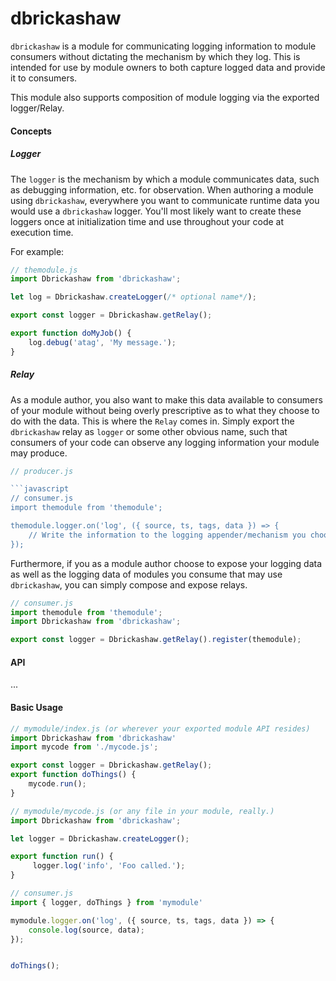 dbrickashaw
===========

`dbrickashaw` is a module for communicating logging information to module consumers without dictating the mechanism
by which they log. This is intended for use by module owners to both capture logged data and provide it to consumers.

This module also supports composition of module logging via the exported logger/Relay.

#### Concepts

##### Logger
The `logger` is the mechanism by which a module communicates data, such as debugging information, etc. for observation.
When authoring a module using `dbrickashaw`, everywhere you want to communicate runtime data you would use a
`dbrickashaw` logger. You'll most likely want to create these loggers once at initialization time and use throughout
your code at execution time.

For example:

```javascript
// themodule.js
import Dbrickashaw from 'dbrickashaw';

let log = Dbrickashaw.createLogger(/* optional name*/);

export const logger = Dbrickashaw.getRelay();

export function doMyJob() {
	log.debug('atag', 'My message.');
}
```

##### Relay
As a module author, you also want to make this data available to consumers of your module without being overly
prescriptive as to what they choose to do with the data. This is where the `Relay` comes in. Simply export the
`dbrickashaw` relay as `logger` or some other obvious name, such that consumers of your code can observe any
logging information your module may produce.
```javascript
// producer.js

```javascript
// consumer.js
import themodule from 'themodule';

themodule.logger.on('log', ({ source, ts, tags, data }) => {
	// Write the information to the logging appender/mechanism you choose.
});
```

Furthermore, if you as a module author choose to expose your logging data as well as the logging data of modules you
consume that may use `dbrickashaw`, you can simply compose and expose relays.

```javascript
// consumer.js
import themodule from 'themodule';
import Dbrickashaw from 'dbrickashaw';

export const logger = Dbrickashaw.getRelay().register(themodule);
```

#### API
...

#### Basic Usage
```javascript
// mymodule/index.js (or wherever your exported module API resides)
import Dbrickashaw from 'dbrickashaw'
import mycode from './mycode.js';

export const logger = Dbrickashaw.getRelay();
export function doThings() {
	mycode.run();
}
```

```javascript
// mymodule/mycode.js (or any file in your module, really.)
import Dbrickashaw from 'dbrickashaw';

let logger = Dbrickashaw.createLogger();

export function run() {
	 logger.log('info', 'Foo called.');
}
 ```


```javascript
// consumer.js
import { logger, doThings } from 'mymodule'

mymodule.logger.on('log', ({ source, ts, tags, data }) => {
	console.log(source, data);
});


doThings();
```
